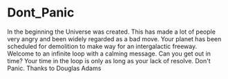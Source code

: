 # Dont_Panic
In the beginning the Universe was created.
This has made a lot of people very angry and been widely regarded as a bad move. 
Your planet has been scheduled for demolition to make way for an intergalactic freeway.
Welcome to an infinite loop with a calming message. Can you get out in time? 
Your time in the loop is only as long as your lack of resolve. Don't Panic.
Thanks to Douglas Adams
 
